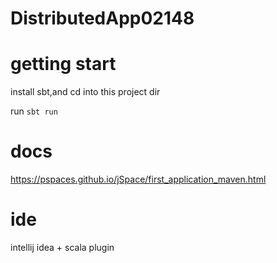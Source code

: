 # DistributedApp02148

# getting start

install sbt,and cd into this project dir

run `sbt run`


# docs

https://pspaces.github.io/jSpace/first_application_maven.html

# ide

intellij idea + scala plugin